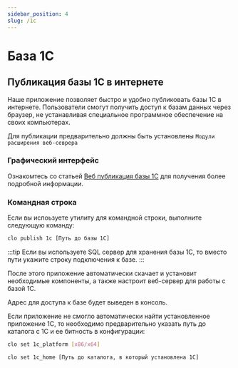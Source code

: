 ```yaml
---
sidebar_position: 4
slug: /1c
---
```


# База 1C

## Публикация базы 1С в интернете

Наше приложение позволяет быстро и удобно публиковать базы 1С в интернете.
Пользователи смогут получить доступ к базам данных через браузер, не устанавливая специальное программное обеспечение на своих компьютерах.

Для публикации предварительно должны быть установлены `Модули расширения веб-севрера`

### Графический интерфейс

Ознакомтесь со статьей [Веб публикация базы 1С](/blog/1c-publishing) для получения более подробной информации.

### Командная строка

Если вы испоьзуете утилиту для командной строки, выполните следующую команду:


```bash
clo publish 1c [Путь до базы 1С]
```

:::tip
Если вы используете SQL сервер для хранения базы 1С, то вместо пути укажите строку подключения к базе.
:::

После этого приложение автоматически скачает и установит необходимые компоненты, а также настроит веб-сервер для работы с базой 1С.

Адрес для доступа к базе будет выведен в консоль.

Если приложение не смогло автоматически найти установленное приложение 1С, то необходимо предварительно указать путь до каталога с 1С и ее битность в конфигурации:


```bash
clo set 1c_platform [x86/x64]
```

```bash
clo set 1c_home [Путь до каталога, в который установлена 1С]
```
